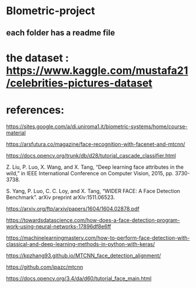 # BIometric-project
 
## each folder has a readme file 
# the dataset : https://www.kaggle.com/mustafa21/celebrities-pictures-dataset

# references:
https://sites.google.com/a/di.uniroma1.it/biometric-systems/home/course-material​

https://arsfutura.co/magazine/face-recognition-with-facenet-and-mtcnn/​

https://docs.opencv.org/trunk/db/d28/tutorial_cascade_classifier.html​

Z. Liu, P. Luo, X. Wang, and X. Tang, “Deep learning face attributes in the wild,” in IEEE International Conference on Computer Vision, 2015, pp. 3730-3738.​

S. Yang, P. Luo, C. C. Loy, and X. Tang, “WIDER FACE: A Face Detection Benchmark”. arXiv preprint arXiv:1511.06523.​

https://arxiv.org/ftp/arxiv/papers/1604/1604.02878.pdf​

https://towardsdatascience.com/how-does-a-face-detection-program-work-using-neural-networks-17896df8e6ff​

https://machinelearningmastery.com/how-to-perform-face-detection-with-classical-and-deep-learning-methods-in-python-with-keras/​

https://kpzhang93.github.io/MTCNN_face_detection_alignment/​

https://github.com/ipazc/mtcnn​

https://docs.opencv.org/3.4/da/d60/tutorial_face_main.html​

